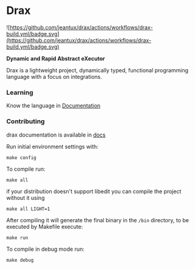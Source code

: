 # Drax 
![https://github.com/jeantux/drax/actions/workflows/drax-build.yml/badge.svg](https://github.com/jeantux/drax/actions/workflows/drax-build.yml/badge.svg)

**Dynamic and Rapid Abstract eXecutor**

Drax is a lightweight project, dynamically typed, functional programming language with a focus on integrations. <br/>


### Learning

Know the language in [Documentation](https://drax-lang.org/documentation/)

### Contributing

drax documentation is available in [docs](./docs/index.md)

Run initial environment settings with:

```
make config
```

To compile run:

```
make all
```

if your distribution doesn't support libedit you can compile the project without it using
```
make all LIGHT=1
```

After compiling it will generate the final binary in the `/bin` directory, to be executed by Makefile execute:
```
make run
```

To compile in debug mode run:

```
make debug
```


